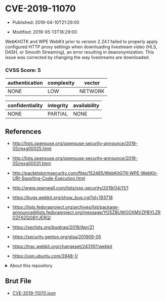 # CVE-2019-11070

- Published: 2019-04-10T21:29:00

- Modified: 2019-05-13T18:29:00

WebKitGTK and WPE WebKit prior to version 2.24.1 failed to properly apply configured HTTP proxy settings when downloading livestream video (HLS, DASH, or Smooth Streaming), an error resulting in deanonymization. This issue was corrected by changing the way livestreams are downloaded.

### CVSS Score: **5**

| authentication | complexity | vector |
| --- | --- | --- |
| NONE | LOW | NETWORK |

| confidentiality | integrity | availability |
| --- | --- | --- |
| NONE | PARTIAL | NONE |

## References

* http://lists.opensuse.org/opensuse-security-announce/2019-05/msg00025.html

* http://lists.opensuse.org/opensuse-security-announce/2019-05/msg00031.html

* http://packetstormsecurity.com/files/152485/WebKitGTK-WPE-WebKit-URI-Spoofing-Code-Execution.html

* http://www.openwall.com/lists/oss-security/2019/04/11/1

* https://bugs.webkit.org/show_bug.cgi?id=193718

* https://lists.fedoraproject.org/archives/list/package-announce@lists.fedoraproject.org/message/YO5ZBUWOOXMVZPBYLZRDZF6ZQGBYJERQ/

* https://seclists.org/bugtraq/2019/Apr/21

* https://security.gentoo.org/glsa/201909-05

* https://trac.webkit.org/changeset/243197/webkit

* https://usn.ubuntu.com/3948-1/

<details>
<summary>About this repository</summary> 

  This repository is part of the project [Live Hack CVE](https://github.com/Live-Hack-CVE). Main website can be found [www.live-hack.org](https://www.live-hack.org) 
  
  Made by [Sn0wAlice](https://github.com/Sn0wAlice) for the people that care about security and need to have a feed of the latest CVEs. Hope you enjoy it, don't forget to star the repo and follow me on [Twitter](https://twitter.com/Sn0wAlice) and [Github](https://github.com/Sn0wAlice). And that is my [personnal website](https://www.alice-snow.me/)

  - [Home Page](https://github.com/Live-Hack-CVE)
  - [Framework](https://github.com/Live-Hack-CVE/cve-framework)
  - [CVE database](https://github.com/Live-Hack-CVE/full_database)
  - [Changelog](https://github.com/Live-Hack-CVE/Changelog)
</details>

## Brut File

* [CVE-2019-11070.json](https://raw.githubusercontent.com/Live-Hack-CVE/full_database/main/cves/2019/CVE-2019-11070.json)

